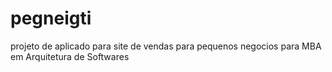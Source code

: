 # pegneigti
projeto de aplicado para site de vendas para pequenos negocios para MBA em Arquitetura de Softwares
